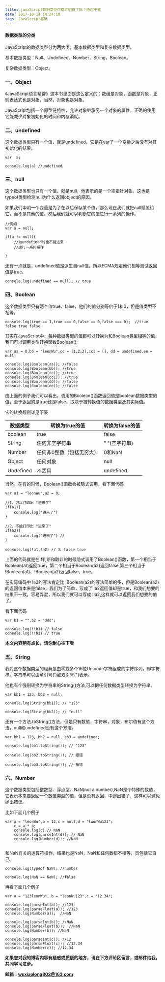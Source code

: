 ```yaml
---
title: javaScript数据类型你都弄明白了吗？绝对干货
date: 2017-10-14 14:34:10
tags: JavaScript基础
---
```

#### 数据类型的分类
JavaScript的数据类型分为两大类，基本数据类型和复杂数据类型。

基本数据类型：Null、Undefined、Number，String，Boolean。

复杂数据类型：Object。

### 一、Object
《JavaScript语言精辟》这本书里面是这么定义的：数组是对象，函数是对象，正则表达式也是对象，当然，对象也是对象。

JavaScript包括一个原型链特性，允许对象继承另一个对象的属性，正确的使用它能减少对象初始化的时间和内存消耗。
### 二、undefined
这个数据类型只有一个值，就是undefined，它是在var了一个变量之后没有对其初始化的结果。

```
var  a;

console.log(a) //undefined
```
### 三、null

这个数据类型也只有一个值，就是null，他表示的是一个空指针对象，这也是typeof类型检测null为什么返回object的原因。

如果我们申明一个变量是为了在以后保存某个值，那么现在我们就把null赋值给它，而不是其他的值。然后我们就可以判断它的值进行一系列的操作。

```
//例如
var a = null;

if(a != null){
    //为undefined时也不能进来
    //进行一系列操作

}

```
还有一点就是，undefined值是派生自null值，所以ECMA规定他们相等测试返回值是true。

```
console.log(undefined == null); // true

```
### 四、Boolean
这个数据类型只有两个值true、false，他们的值分别等价于1和0，但是值类型不相等。

```
console.log(true == 1,true === 0,false == 0,false === 0);  //true false true false
```

其实在JavaScript中，每种数据类型的值都可以转换为和Boolean类型相等的值，我们可以调用类型转换函数Boolean();


```
var aa = 0,bb = "leonWu",cc = [1,2,3],cc1 = [], dd = undefined,ee = null;

console.log(Boolean(aa)); //false
console.log(Boolean(bb)); //true
console.log(Boolean(cc)); //true
console.log(Boolean(cc1)); //true
console.log(Boolean(dd)); //false
console.log(Boolean(ee)); //false
```
由上面的例子我们可以看出，调用的Boolean()函数返回值是boolean数据类型的值，至于返回的是true还是false，取决于被转换值的数据类型及其实际值。

它的转换规则详见下表

数据类型 | 转换为true的值 | 转换为false的值
---|---|---
boolean | true | false
String | 任何非空字符串 | " "(空字符串)
Number| 任何非0整数（包括无穷大） | 0和NaN
Object | 任何对象 | null
Undefined | 不适用 |undefined

当然，在有的时候，Boolean()函数会被隐式调用，看下面代码


```
var a1 = "leonWu",a2 = 0;

//1、可以打印出 "进来了"
if(a1){
    console.log("进来了") 
}

//2、不能打印出 "进来了"
if(a2){
    console.log("进来了") //
}

console.log(!a1,!a2) // 3、false true
```

上面的代码就是在if判断和取非的时候隐式调用了Boolean()函数，第一个相当于Boolean(a1)返回true，第二个相当于Boolean(a2)返回false,第三个相当于 !Boolean(a1)、!Boolean(a2)返回false、true。

在实际编码中 !a2的写法肯定比 !Boolean(a2)的写法简单的多，但是Boolean(a2)的返回值本来是false，我们为了简单，写成了 !a2返回值却是true，和我们想要的结果不一致，容易弄混，所以我们就可以写成 !!a2,这样就可以返回我们想要的值了。


看下面代码
```
var b1 = "",b2 = "ddd";

console.log(!!b1) // false
console.log(!!b2) // true
```


**本文内容稍有点长，请你耐心往下看**

### 五、String

我对这个数据类型的理解是由零或多个16位Unicode字符组成的字符序列，即字符串。字符串可以由单引号(')或双引号(")表示。

他也有个强制转换为字符串的String()方法,可以把任何数据类型转换为字符串。

```
var bb1 = 123, bb2 = null;

console.log(String(bb1)); // "123"

console.log(String(bb2)); // "null"
```

还有一个方法.toString()方法，但是只有数值，字符串，对象，布尔值有这个方法，null和undefined没有这个方法。

```
var bb1 = 123, bb2 = null, bb3 = undefined;

console.log(bb1.toString()); // "123"

console.log(bb2.toString()); // 报错

console.log(bb3.toString()); // 报错
```

### 六、Number

这个数据类型包括整数型、浮点型、NaN(not  a number),NaN是个特殊的数值，它表示本来要返回一个数值类型的值，但是没有返回，中途出错了，这样可以避免抛出错误。

比如下面几个例子


```
var a = "leonWu",b = 12,c = null,d = "lwonWu123";
    c = a * b;
    console.log(c) // NaN
    console.log(parseInt(d)); // NaN
    console.log(Number(d)); //NaN
    
```

和NaN有关的运算符操作，结果也是NaN，NaN和任何数都不相等，页包括它自己。


```
console.log(typeof NaN); //number

console.log(NaN == NaN); //false

```

再看下面几个例子


```
var a = "123leonWu", b = "leonWu123",c = "12.34";

console.log(parseInt(a)); //123
console.log(parseFloat(a)); //123
console.log(Number(a));  //NaN

console.log(parseInt(b)); //NaN
console.log(parseFloat(b));  //NaN
console.log(Number(b)); //NaN

console.log(parseInt(c)); //12
console.log(parseFloat(c)); //12.34
console.log(Number(c)); //12.34
```

**如果您对我的博客内容有疑惑或质疑的地方，请在下方评论区留言，或邮件给我，共同学习进步。**

**邮箱：wuxiaolong802@163.com**


